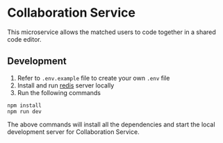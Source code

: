 # Collaboration Service

This microservice allows the matched users to code together in a shared code editor.

## Development

1. Refer to `.env.example` file to create your own `.env` file
1. Install and run [redis](https://redis.io/docs/getting-started/installation/) server locally
1. Run the following commands

```
npm install
npm run dev
```

The above commands will install all the dependencies and start the local development server for Collaboration Service.
